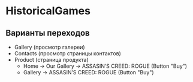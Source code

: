 # HistoricalGames

## Варианты переходов
* Gallery (просмотр галереи)
* Contacts (просмотр страницы контактов)
* Product (страница продукта)
  * Home -> Our Gallery -> ASSASIN’S CREED: ROGUE (Button "Buy")
  * Gallery -> ASSASIN’S CREED: ROGUE (Button "Buy")